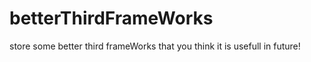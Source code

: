 # betterThirdFrameWorks
store some better third frameWorks that you think it is usefull  in future!
